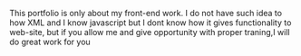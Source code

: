 This portfolio is only about my front-end work. I do not have such idea to how XML and I know javascript but I dont know how it gives functionality to web-site,
but if you allow me and give opportunity with proper traning,I will do great work for you
